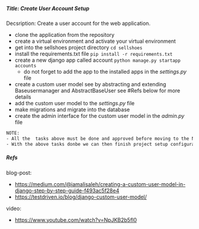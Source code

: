 ##### Title: Create User Account Setup

Decsription: Create a user account for the web application.
- clone the application from the repository
- create a virtual environment and activate your virtual environment
- get into the sellshoes project directory `cd sellshoes`
- install the requirements.txt file `pip install -r requirements.txt`
- create a new django app called account `python manage.py startapp accounts` 
  - do not forget to add the app to the installed apps in the _settings.py_ file
- create a custom user model see by abstracting and extending Baseusermanager and AbstractBaseUser see #Refs below for more details
- add the custom user model to the _settings.py_ file
- make migrations and migrate into the database
- create the admin interface for the custom user model in the _admin.py_ file


```bash
NOTE: 
- All the  tasks above must be done and approved before moving to the Next.
- With the above tasks donbe we can then finish project setup configuration and move to the next task.
```



##### Refs
blog-post: 
- https://medium.com/@iamalisaleh/creating-a-custom-user-model-in-django-step-by-step-guide-f493ac5f28e4
- https://testdriven.io/blog/django-custom-user-model/

video: 
- https://www.youtube.com/watch?v=NpJKB2b5fl0
